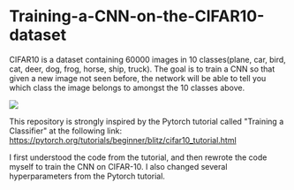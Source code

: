# Training-a-CNN-on-the-CIFAR10-dataset

CIFAR10 is a dataset containing 60000 images in 10 classes(plane, car, bird, cat, deer, dog, frog, horse, ship, truck).
The goal is to train a CNN so that given a new image not seen before, the network will be able to tell you which class 
the image belongs to amongst the 10 classes above.

![](C:\Users\Sohrab\Desktop\cifar10)

This repository is strongly inspired by the Pytorch tutorial called "Training a Classifier" at the following link:
https://pytorch.org/tutorials/beginner/blitz/cifar10_tutorial.html
           
I first understood the code from the tutorial, and then rewrote the code myself to train the CNN on CIFAR-10.
I also changed several hyperparameters from the Pytorch tutorial.
